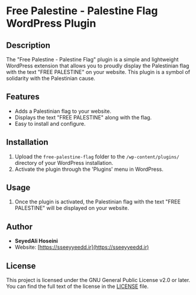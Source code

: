 # Free Palestine - Palestine Flag WordPress Plugin

## Description

The "Free Palestine - Palestine Flag" plugin is a simple and lightweight WordPress extension that allows you to proudly display the Palestinian flag with the text "FREE PALESTINE" on your website. This plugin is a symbol of solidarity with the Palestinian cause.

## Features

- Adds a Palestinian flag to your website.
- Displays the text "FREE PALESTINE" along with the flag.
- Easy to install and configure.

## Installation

1. Upload the `free-palestine-flag` folder to the `/wp-content/plugins/` directory of your WordPress installation.
2. Activate the plugin through the 'Plugins' menu in WordPress.

## Usage

1. Once the plugin is activated, the Palestinian flag with the text "FREE PALESTINE" will be displayed on your website.


## Author

- **SeyedAli Hoseini**
- Website: [https://sseeyyeedd.ir](https://sseeyyeedd.ir)

## License

This project is licensed under the GNU General Public License v2.0 or later. You can find the full text of the license in the [LICENSE](LICENSE) file.
